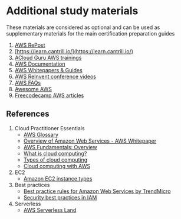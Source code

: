 # Additional study materials

These materials are considered as optional and can be used as supplementary materials for the main certification preparation guides

1. [AWS RePost](https://repost.aws/)
2. [https://learn.cantrill.io/](https://learn.cantrill.io/)
3. [ACloud Guru AWS trainings](https://acloudguru.com/training-library/aws-cloud-training)
4. [AWS Documentation](https://docs.aws.amazon.com/)
5. [AWS Whitepapers & Guides](https://aws.amazon.com/whitepapers/?whitepapers-main.sort-by=item.additionalFields.sortDate&whitepapers-main.sort-order=desc&awsf.whitepapers-content-type=*all&awsf.whitepapers-global-methodology=*all&awsf.whitepapers-tech-category=*all&awsf.whitepapers-industries=*all&awsf.whitepapers-business-category=*all)
6. [AWS ReInvent conference videos](https://www.youtube.com/results?search_query=aws+reinvent+)
7. [AWS FAQs](https://aws.amazon.com/faqs/)
8. [Awesome AWS](https://github.com/donnemartin/awesome-aws)
9. [Freecodecamp AWS articles](https://www.freecodecamp.org/news/tag/aws/)

## References
1. Cloud Practitioner Essentials
    - [AWS Glossary](https://docs.aws.amazon.com/glossary/latest/reference/glos-chap.html)
    - [Overview of Amazon Web Services - AWS Whitepaper](https://d0.awsstatic.com/whitepapers/aws-overview.pdf)
    - [AWS Fundamentals: Overview](https://aws.amazon.com/getting-started/cloud-essentials/)
    - [What is cloud computing?](https://aws.amazon.com/what-is-cloud-computing/)
    - [Types of cloud computing](https://aws.amazon.com/types-of-cloud-computing/)
    - [Cloud computing with AWS](https://aws.amazon.com/what-is-aws/)
2. EC2
    - [Amazon EC2 instance types](https://aws.amazon.com/ec2/instance-types/)
3. Best practices
    - [Best practice rules for Amazon Web Services by TrendMicro](https://www.trendmicro.com/cloudoneconformity/knowledge-base/aws/)
    - [Security best practices in IAM](https://docs.aws.amazon.com/IAM/latest/UserGuide/best-practices.html)
4. Serverless
    - [AWS Serverless Land](https://serverlessland.com/)